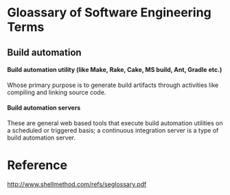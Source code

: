 # Gloassary of Software Engineering Terms

## Build automation

#### Build automation utility (like Make, Rake, Cake, MS build, Ant, Gradle etc.)

Whose primary purpose is to generate build artifacts through activities like compiling and linking source code.

#### Build automation servers

These are general web based tools that execute build automation utilities on a scheduled or triggered basis; a continuous integration server is a type of build automation server.



# Reference

http://www.shellmethod.com/refs/seglossary.pdf
